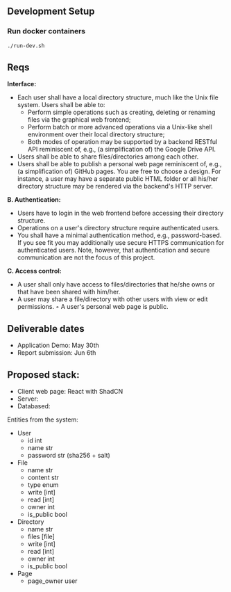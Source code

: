 ## Development Setup


### Run docker containers

```bash
./run-dev.sh
```


## Reqs

**Interface:**

- Each user shall have a local directory structure, much like the Unix file system. Users shall be able to:
    - Perform simple operations such as creating, deleting or renaming files via the graphical web frontend;
    - Perform batch or more advanced operations via a Unix-like shell environment over their local
    directory structure;
    - Both modes of operation may be supported by a backend RESTful API reminiscent of, e.g., (a
    simplification of) the Google Drive API.
- Users shall be able to share files/directories among each other.
- Users shall be able to publish a personal web page reminiscent of, e.g., (a simplification of) GitHub pages.
You are free to choose a design. For instance, a user may have a separate public HTML folder or all his/her
directory structure may be rendered via the backend's HTTP server.

**B. Authentication:**

- Users have to login in the web frontend before accessing their directory structure.
- Operations on a user's directory structure require authenticated users.
- You shall have a minimal authentication method, e.g., password-based. If you see fit you may additionally
use secure HTTPS communication for authenticated users. Note, however, that authentication and secure
communication are not the focus of this project.

 **C. Access control:**

- A user shall only have access to files/directories that he/she owns or that have been shared with him/her.
- A user may share a file/directory with other users with view or edit permissions.
◦ A user's personal web page is public.

## Deliverable dates
- Application Demo: May 30th
- Report submission: Jun 6th

## Proposed stack:

- Client web page: React with ShadCN
- Server:
- Databased:

Entities from the system:

- User
    - id int
    - name str
    - password str (sha256 + salt)
- File
    - name str
    - content str
    - type enum
    - write [int]
    - read [int]
    - owner int
    - is_public bool
- Directory
    - name str
    - files [file]
    - write [int]
    - read [int]
    - owner int
    - is_public bool
- Page
    - page_owner user